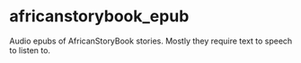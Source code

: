 # africanstorybook_epub
Audio epubs of AfricanStoryBook stories. Mostly they require text to speech to listen to.
